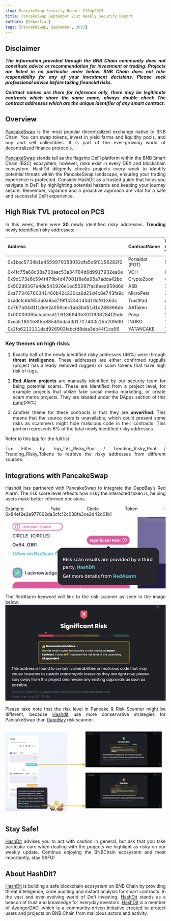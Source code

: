 ```yaml
---
slug: PancakeSwap-Security-Report-21Sep2023
title: PancakeSwap September 21st Weekly Security Report
authors: [Sebastian]
tags: [PancakeSwap, September, 2023]
---
```

<div align="justify">

## Disclaimer 


***The information provided through the BNB Chain community does not constitute advice or recommendation for investment or trading. Projects are listed in no particular order below. BNB Chain does not take responsibility for any of your investment decisions. Please seek professional advice before taking financial risks.***

***Contract names are there for reference only, there may be legitimate contracts which share the same name, always double check The contract addresses which are the unique identifier of any smart contract.***

## Overview
[PancakeSwap](https://pancakeswap.finance/) is the most popular decentralized exchange native to BNB Chain. You can swap tokens, invest in yield farms and liquidity pools, and buy and sell collectibles. It is part of the ever-growing world of decentralized finance protocols. 

[PancakeSwap](https://pancakeswap.finance/) stands tall as the flagship DeFi platform within the BNB Smart Chain (BSC) ecosystem, however, risks exist in every DEX and blockchain ecosystem. HashDit diligently checks projects every week to identify potential threats within the PancakeSwap landscape, ensuring your trading experience is protected. Consider HashDit as a trusted guide that helps you navigate in DeFi by highlighting potential hazards and keeping your journey secure. Remember, vigilance and a proactive approach are vital for a safe and successful DeFi experience.

## High Risk TVL protocol on PCS

In this week, there were **30** newly identified risky addresses.
**Trending** newly identified risky addresses: 

| Address      | 	ContractName |	Weekly Active Transactions |
| ----------- | 	----------- |	----------- |
|0x1bec5734b1e4559979158052dfa5c6f0156282f2|	Portaldot (POT)|	546|
|0x4fc75a68c38a700aac53a34784d6d9917932ea0e|	VCH|	66|
|0x9d173e6c594f479b4d47001f8e6a95a7adda42bc|	CryptoZoon|	41|
|0x902d9367a4de541926e1ed55287fac8eed959d6d|	ASB|	35|
|0xa77346760341460b42c230ca6d21d4c8e743fa9c|	MicroPets|	33|
|0xadcfc6bf853a0a8ad7f9ff4244140d10cf01363c|	TrustPad|	25|
|0x767b04d1f1dde2a056cec1ab3bd51d1c286366db|	AAToken|	20|
|0x00000065cbadead116136940b302f938284f2bdc|	Poop|	10|
|0xea51801b8f5b88543ddad3d1727400c15b209d8f|	INUKO|	10|
|0x2fb6212111dad926902febcfd8daa3eb44f1ca56|	YATANCAKE|	10|

### Key themes on high risks:

1. Exactly half of the newly identified risky addresses (46%) were through **threat intelligence**. These addresses are either confirmed rugpulls (project has already removed rugged) or scam tokens that have high risk of rugs. 

2. **Red Alarm projects** are manually identified by our security team for being potential scams. These are identified from a project level, for example projects that utilize fake social media marketing, or create scam meme projects. They are labeled under the DApps section of this [page](https://dappbay.bnbchain.org/red-alarm)(36%)

3. Another theme for these contracts is that they are **unverified**. This means that the source code is unavailable, which could present some risks as scammers might hide malicious code in their contracts. This portion represents 6% of the total newly identified risky addresses.

Refer to this [link](https://github.com/hashdit/hashdit/blob/main/gitbook_source_code/data/21092023_most_popular_risky_address.csv) for the full list.

Tip: Filter by Top_TVL_Risky_Pool / Trending_Risky_Pool / Trending_Risky_Tokens to retrieve the risky addresses from different sources.

## Integrations with PancakeSwap
Hashdit has partnered with PancakeSwap to integrate the DappBay’s Red Alarm. The risk score level reflects how risky the interacted token is, helping users make better informed decisions.


Example: Fake Circle Token - 0x84ef2e2e977062da3cfc12c038fa3ce2d42d01b1
![IMG-1](../2023-08-31/1.png)

The RedAlarm keyword will link to the risk scanner as seen in the image below.
![IMG-2](../2023-08-31/2.png)

Please take note that the risk level in Pancake & Risk Scanner might be different, because [Hashdit](https://www.hashdit.io/en) use more conservative strategies for PancakeSwap than [DappBay](https://dappbay.bnbchain.org/) risk scanner.

![IMG-3](../2023-08-31/3.jpeg)

## Stay Safe!
[HashDit](https://www.hashdit.io/en) advises you to act with caution in general, but ask that you take particular care when dealing with the projects we highlight as risky on our weekly update. Continue enjoying the BNBChain ecosystem and most importantly, stay SAFU!

## About HashDit?
[HashDit](https://www.hashdit.io/en) is building a safe blockchain ecosystem on BNB Chain by providing threat intelligence, code auditing and instant analysis for smart contracts. In the vast and ever-evolving world of Defi investing, [HashDit](https://www.hashdit.io/en) stands as a beacon of trust and knowledge for everyday investors.  [HashDit](https://www.hashdit.io/en) is a member of [AvengerDAO](https://www.bnbchain.org/en/blog/introducing-avengerdao-the-security-initiative-protecting-users-from-malicious-actors/), which is a community-driven initiative created to protect users and projects on BNB Chain from malicious actors and activity.

</div>